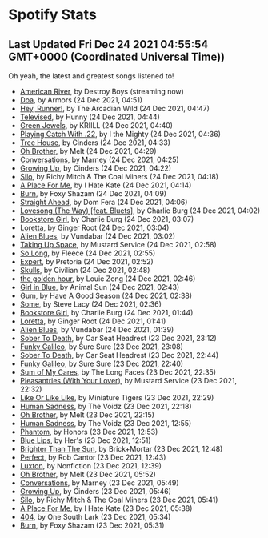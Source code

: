
# Spotify Stats
## Last Updated Fri Dec 24 2021 04:55:54 GMT+0000 (Coordinated Universal Time))

Oh yeah, the latest and greatest songs listened to!

- [American River](https://www.last.fm/music/Destroy+Boys/_/American+River), by Destroy Boys (streaming now)
- [Doa](https://www.last.fm/music/Armors/_/Doa), by Armors (24 Dec 2021, 04:51)
- [Hey, Runner!](https://www.last.fm/music/The+Arcadian+Wild/_/Hey,+Runner!), by The Arcadian Wild (24 Dec 2021, 04:47)
- [Televised](https://www.last.fm/music/Hunny/_/Televised), by Hunny (24 Dec 2021, 04:44)
- [Green Jewels](https://www.last.fm/music/KRIILL/_/Green+Jewels), by KRIILL (24 Dec 2021, 04:40)
- [Playing Catch With .22](https://www.last.fm/music/I+the+Mighty/_/Playing+Catch+With+.22), by I the Mighty (24 Dec 2021, 04:36)
- [Tree House](https://www.last.fm/music/Cinders/_/Tree+House), by Cinders (24 Dec 2021, 04:33)
- [Oh Brother](https://www.last.fm/music/Melt/_/Oh+Brother), by Melt (24 Dec 2021, 04:29)
- [Conversations](https://www.last.fm/music/Marney/_/Conversations), by Marney (24 Dec 2021, 04:25)
- [Growing Up](https://www.last.fm/music/Cinders/_/Growing+Up), by Cinders (24 Dec 2021, 04:22)
- [Silo](https://www.last.fm/music/Richy+Mitch+&+The+Coal+Miners/_/Silo), by Richy Mitch & The Coal Miners (24 Dec 2021, 04:18)
- [A Place For Me](https://www.last.fm/music/I+Hate+Kate/_/A+Place+For+Me), by I Hate Kate (24 Dec 2021, 04:14)
- [Burn](https://www.last.fm/music/Foxy+Shazam/_/Burn), by Foxy Shazam (24 Dec 2021, 04:09)
- [Straight Ahead](https://www.last.fm/music/Dom+Fera/_/Straight+Ahead), by Dom Fera (24 Dec 2021, 04:06)
- [Lovesong (The Way) [feat. Bluets]](https://www.last.fm/music/Charlie+Burg/_/Lovesong+(The+Way)+%5Bfeat.+Bluets%5D), by Charlie Burg (24 Dec 2021, 04:02)
- [Bookstore Girl](https://www.last.fm/music/Charlie+Burg/_/Bookstore+Girl), by Charlie Burg (24 Dec 2021, 03:07)
- [Loretta](https://www.last.fm/music/Ginger+Root/_/Loretta), by Ginger Root (24 Dec 2021, 03:04)
- [Alien Blues](https://www.last.fm/music/Vundabar/_/Alien+Blues), by Vundabar (24 Dec 2021, 03:02)
- [Taking Up Space](https://www.last.fm/music/Mustard+Service/_/Taking+Up+Space), by Mustard Service (24 Dec 2021, 02:58)
- [So Long](https://www.last.fm/music/Fleece/_/So+Long), by Fleece (24 Dec 2021, 02:55)
- [Expert](https://www.last.fm/music/Pretoria/_/Expert), by Pretoria (24 Dec 2021, 02:52)
- [Skulls](https://www.last.fm/music/Civilian/_/Skulls), by Civilian (24 Dec 2021, 02:48)
- [the golden hour](https://www.last.fm/music/Louie+Zong/_/the+golden+hour), by Louie Zong (24 Dec 2021, 02:46)
- [Girl in Blue](https://www.last.fm/music/Animal+Sun/_/Girl+in+Blue), by Animal Sun (24 Dec 2021, 02:43)
- [Gum](https://www.last.fm/music/Have+A+Good+Season/_/Gum), by Have A Good Season (24 Dec 2021, 02:38)
- [Some](https://www.last.fm/music/Steve+Lacy/_/Some), by Steve Lacy (24 Dec 2021, 02:36)
- [Bookstore Girl](https://www.last.fm/music/Charlie+Burg/_/Bookstore+Girl), by Charlie Burg (24 Dec 2021, 01:44)
- [Loretta](https://www.last.fm/music/Ginger+Root/_/Loretta), by Ginger Root (24 Dec 2021, 01:41)
- [Alien Blues](https://www.last.fm/music/Vundabar/_/Alien+Blues), by Vundabar (24 Dec 2021, 01:39)
- [Sober To Death](https://www.last.fm/music/Car+Seat+Headrest/_/Sober+To+Death), by Car Seat Headrest (23 Dec 2021, 23:12)
- [Funky Galileo](https://www.last.fm/music/Sure+Sure/_/Funky+Galileo), by Sure Sure (23 Dec 2021, 23:08)
- [Sober To Death](https://www.last.fm/music/Car+Seat+Headrest/_/Sober+To+Death), by Car Seat Headrest (23 Dec 2021, 22:44)
- [Funky Galileo](https://www.last.fm/music/Sure+Sure/_/Funky+Galileo), by Sure Sure (23 Dec 2021, 22:40)
- [Sum of My Cares](https://www.last.fm/music/The+Long+Faces/_/Sum+of+My+Cares), by The Long Faces (23 Dec 2021, 22:35)
- [Pleasantries (With Your Lover)](https://www.last.fm/music/Mustard+Service/_/Pleasantries+(With+Your+Lover)), by Mustard Service (23 Dec 2021, 22:32)
- [Like Or Like Like](https://www.last.fm/music/Miniature+Tigers/_/Like+Or+Like+Like), by Miniature Tigers (23 Dec 2021, 22:29)
- [Human Sadness](https://www.last.fm/music/The+Voidz/_/Human+Sadness), by The Voidz (23 Dec 2021, 22:18)
- [Oh Brother](https://www.last.fm/music/Melt/_/Oh+Brother), by Melt (23 Dec 2021, 22:15)
- [Human Sadness](https://www.last.fm/music/The+Voidz/_/Human+Sadness), by The Voidz (23 Dec 2021, 12:55)
- [Phantom](https://www.last.fm/music/Honors/_/Phantom), by Honors (23 Dec 2021, 12:53)
- [Blue Lips](https://www.last.fm/music/Her%27s/_/Blue+Lips), by Her's (23 Dec 2021, 12:51)
- [Brighter Than The Sun](https://www.last.fm/music/Brick%252BMortar/_/Brighter+Than+The+Sun), by Brick+Mortar (23 Dec 2021, 12:48)
- [Perfect](https://www.last.fm/music/Rob+Cantor/_/Perfect), by Rob Cantor (23 Dec 2021, 12:43)
- [Luxton](https://www.last.fm/music/Nonfiction/_/Luxton), by Nonfiction (23 Dec 2021, 12:39)
- [Oh Brother](https://www.last.fm/music/Melt/_/Oh+Brother), by Melt (23 Dec 2021, 05:52)
- [Conversations](https://www.last.fm/music/Marney/_/Conversations), by Marney (23 Dec 2021, 05:49)
- [Growing Up](https://www.last.fm/music/Cinders/_/Growing+Up), by Cinders (23 Dec 2021, 05:46)
- [Silo](https://www.last.fm/music/Richy+Mitch+&+The+Coal+Miners/_/Silo), by Richy Mitch & The Coal Miners (23 Dec 2021, 05:41)
- [A Place For Me](https://www.last.fm/music/I+Hate+Kate/_/A+Place+For+Me), by I Hate Kate (23 Dec 2021, 05:38)
- [404](https://www.last.fm/music/One+South+Lark/_/404), by One South Lark (23 Dec 2021, 05:34)
- [Burn](https://www.last.fm/music/Foxy+Shazam/_/Burn), by Foxy Shazam (23 Dec 2021, 05:31)
